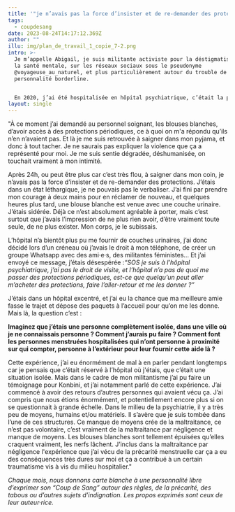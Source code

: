 ```yaml
---
title: '"je n’avais pas la force d’insister et de re-demander des protections"'
tags:
  - coupdesang
date: 2023-08-24T14:17:12.369Z
author: ""
illu: img/plan_de_travail_1_copie_7-2.png
intro: >-
  Je m’appelle Abigail, je suis militante activiste pour la déstigmatisation de
  la santé mentale, sur les réseaux sociaux sous le pseudonyme
  @‌voyageuse_au_naturel, et plus particulièrement autour du trouble de la
  personnalité borderline.


  En 2020, j’ai été hospitalisée en hôpital psychiatrique, c’était la première fois pour moi. En l’espace de 48h je me suis retrouvée seule dans une chambre en pyjama, sans aucun effet personnel, et très tôt j’ai eu mes règles.
layout: single
---
```

"À ce moment j’ai demandé au personnel soignant, les blouses blanches, d’avoir accès à des protections périodiques, ce à quoi on m'a répondu qu’ils n’en n’avaient pas. Et là je me suis retrouvée à saigner dans mon pyjama, et donc à tout tacher. Je ne saurais pas expliquer la violence que ça a représenté pour moi. Je me suis sentie dégradée, déshumanisée, on touchait vraiment à mon intimité.

Après 24h, ou peut être plus car c’est très flou, à saigner dans mon coin, je n’avais pas la force d’insister et de re-demander des protections. J’étais dans un état léthargique, je ne pouvais pas le verbaliser. J’ai fini par prendre mon courage à deux mains pour en réclamer de nouveau, et quelques heures plus tard, une blouse blanche est venue avec une couche urinaire. J’étais sidérée. Déjà ce n’est absolument agréable à porter, mais c’est surtout que j’avais l’impression de ne plus rien avoir, d’être vraiment toute seule, de ne plus exister. Mon corps, je le subissais.

L’hôpital n’a bientôt plus pu me fournir de couches urinaires, j’ai donc décidé lors d’un créneau où j’avais le droit à mon téléphone, de créer un groupe Whatsapp avec des ami·e·s, des militantes féministes… Et j’ai envoyé ce message, j’étais désespérée :*“SOS je suis à l’hôpital psychiatrique, j’ai pas le droit de visite, et l’hôpital n’a pas de quoi me passer des protections périodiques, est-ce que quelqu’un peut aller m’acheter des protections, faire l’aller-retour et me les donner ?”*

J’étais dans un hôpital excentré, et j’ai eu la chance que ma meilleure amie fasse le trajet et dépose des paquets à l’accueil pour qu’on me les donne. Mais là, la question c’est :

**Imaginez que j’étais une personne complètement isolée, dans une ville où je ne connaissais personne ? Comment j’aurais pu faire ? Comment font les personnes menstruées hospitalisées qui n’ont personne à proximité sur qui compter, personne à l’extérieur pour leur fournir cette aide là ?**

Cette expérience, j’ai eu énormément de mal à en parler pendant longtemps car je pensais que c’était réservé à l’hôpital où j'étais, que c’était une situation isolée. Mais dans le cadre de mon militantisme j’ai pu faire un témoignage pour Konbini, et j’ai notamment parlé de cette expérience. J’ai commencé à avoir des retours d’autres personnes qui avaient vécu ça. J’ai compris que nous étions énormément, et potentiellement encore plus si on se questionnait à grande échelle. Dans le milieu de la psychiatrie, il y a très peu de moyens, humains et/ou matériels. Il s’avère que je suis tombée dans l’une de ces structures. Ce manque de moyens crée de la maltraitance, ce n’est pas volontaire, c’est vraiment de la maltraitance par négligence et manque de moyens. Les blouses blanches sont tellement épuisées qu’elles craquent vraiment, les nerfs lâchent. J’inclus dans la maltraitance par négligence l'expérience que j’ai vécu de la précarité menstruelle car ça a eu des conséquences très dures sur moi et ça a contribué à un certain traumatisme vis à vis du milieu hospitalier."



*Chaque mois, nous donnons carte blanche à une personnalité libre d’exprimer son “Coup de Sang” autour des règles, de la précarité, des tabous ou d’autres sujets d’indignation. Les propos exprimés sont ceux de leur auteur·rice.*